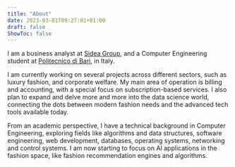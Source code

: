 ```yaml
---
title: "About"
date: 2023-03-01T09:27:01+01:00
draft: false
ShowToc: false
---
```


I am a business analyst at [Sidea Group](https://sideagroup.com), and a Computer Engineering student at [Politecnico di Bari](https://www.poliba.it), in Italy.

I am currently working on several projects across different sectors, such as luxury fashion, and corporate welfare. My main area of operation is billing and accounting, with a special focus on subscription-based services. I also plan to expand and delve more and more into the data science world, connecting the dots between modern fashion needs and the advanced tech tools available today.

From an academic perspective, I have a technical background in Computer Engineering, exploring fields like algorithms and data structures, software engineering, web development, databases, operating systems, networking and control systems. I am now starting to focus on AI applications in the fashion space, like fashion recommendation engines and algorithms.